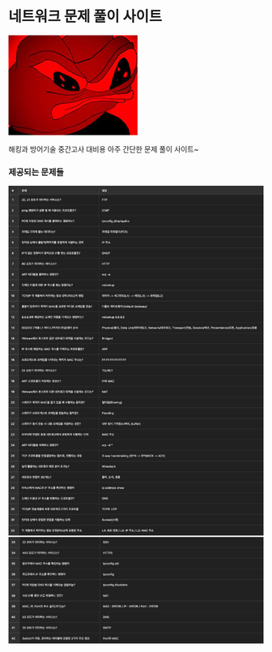 # 네트워크 문제 풀이 사이트

<img src="image1.jpeg">

해킹과 방어기술 중간고사 대비용 아주 간단한 문제 풀이 사이트~  

### 제공되는 문제들
<img src="image2.png">

<img src="image3.png">
